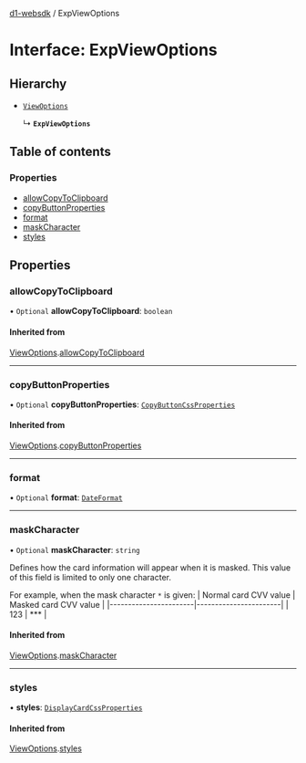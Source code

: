 [d1-websdk](../README.md) / ExpViewOptions

# Interface: ExpViewOptions

## Hierarchy

- [`ViewOptions`](ViewOptions.md)

  ↳ **`ExpViewOptions`**

## Table of contents

### Properties

- [allowCopyToClipboard](ExpViewOptions.md#allowcopytoclipboard)
- [copyButtonProperties](ExpViewOptions.md#copybuttonproperties)
- [format](ExpViewOptions.md#format)
- [maskCharacter](ExpViewOptions.md#maskcharacter)
- [styles](ExpViewOptions.md#styles)

## Properties

### allowCopyToClipboard

• `Optional` **allowCopyToClipboard**: `boolean`

#### Inherited from

[ViewOptions](ViewOptions.md).[allowCopyToClipboard](ViewOptions.md#allowcopytoclipboard)

---

### copyButtonProperties

• `Optional` **copyButtonProperties**: [`CopyButtonCssProperties`](CopyButtonCssProperties.md)

#### Inherited from

[ViewOptions](ViewOptions.md).[copyButtonProperties](ViewOptions.md#copybuttonproperties)

---

### format

• `Optional` **format**: [`DateFormat`](../README.md#dateformat)

---

### maskCharacter

• `Optional` **maskCharacter**: `string`

Defines how the card information will appear when it is masked.
This value of this field is limited to only one character.

For example, when the mask character `*` is given:
| Normal card CVV value | Masked card CVV value |
|-----------------------|-----------------------|
| 123 | \*\*\* |

#### Inherited from

[ViewOptions](ViewOptions.md).[maskCharacter](ViewOptions.md#maskcharacter)

---

### styles

• **styles**: [`DisplayCardCssProperties`](DisplayCardCssProperties.md)

#### Inherited from

[ViewOptions](ViewOptions.md).[styles](ViewOptions.md#styles)
